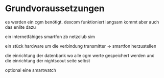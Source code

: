 # Grundvoraussetzungen

es werden ein cgm benötigt. dexcom funktioniert langsam kommt aber auch das enlite dazu

ein internetfähiges smartfon zb netzclub sim

ein stück hardware um die verbindung transmitter -> smartfon herzustellen

die einrichtung der datenbank wo alle cgm werte gespeichert werden und die einrichtung der nightscout seite selbst

optional eine smartwatch

